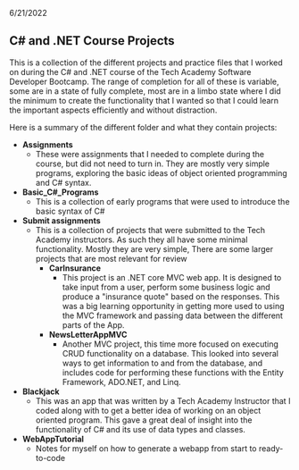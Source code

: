 6/21/2022
## C# and .NET Course Projects
This is a collection of the different projects and practice files that I worked on during the C# and .NET course of the Tech Academy Software Developer Bootcamp. The range of completion for all of these is variable, some are in a state of fully complete, most are in a limbo state where I did the minimum to create the functionality that I wanted so that I could learn the important aspects efficiently and without distraction.

Here is a summary of the different folder and what they contain projects:
* **Assignments**
  * These were assignments that I needed to complete during the course, but did not need to turn in. They are mostly very simple programs, exploring the basic ideas of object oriented programming and C# syntax.
* **Basic_C#_Programs**
  * This is a collection of early programs that were used to introduce the basic syntax of C#
* **Submit assignments**
  * This is a collection of projects that were submitted to the Tech Academy instructors. As such they all have some minimal functionality. Mostly they are very simple, There are some larger projects that are most relevant for review
    - **CarInsurance**
      - This project is an .NET core MVC web app. It is designed to take input from a user, perform some business logic and produce a "insurance quote" based on the responses. This was a big learning opportunity in getting more used to using the MVC framework and passing data between the different parts of the App.
    - **NewsLetterAppMVC**
      - Another MVC project, this time more focused on executing CRUD functionality on a database. This looked into several ways to get information to and from the database, and includes code for performing these functions with the Entity Framework, ADO.NET, and Linq.
* **Blackjack**
  * This was an app that was written by a Tech Academy Instructor that I coded along with to get a better idea of working on an object oriented program. This gave a great deal of insight into the functionality of C# and its use of data types and classes.
* **WebAppTutorial**
  * Notes for myself on how to generate a webapp from start to ready-to-code
